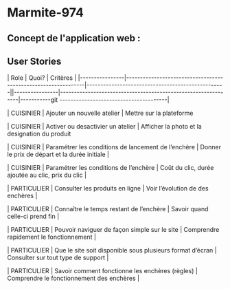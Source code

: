 # Marmite-974
 
## Concept de l'application web :


## User Stories 

| Role           | Quoi?                                                         | Critères                                         |
|----------------|---------------------------------------------------------------|--------------------------------------------------||----------------|---------------------------------------------------------------|-----------git ---------------------------------------|

|   CUISINIER    | Ajouter un nouvelle atelier                                   | Mettre sur la plateforme            

|   CUISINIER    |    Activer ou desactivier un atelier                          | Afficher la photo et la designation    du                     produit                 

|   CUISINIER    | Paramétrer les conditions de lancement de l’enchère           | Donner le prix de départ et la durée initiale     |

|   CUISINIER    | Paramétrer les conditions de l’enchère                        | Coût du clic, durée ajoutée au clic, prix du clic |

|  PARTICULIER   | Consulter les produits en ligne                               | Voir l’évolution de des enchères                 |


|  PARTICULIER   | Connaître le temps restant de l’enchère                       | Savoir quand celle-ci prend fin                  |


|  PARTICULIER   | Pouvoir naviguer de façon simple sur le site                  | Comprendre rapidement le fonctionnement          |


|  PARTICULIER   | Que le site soit disponible sous plusieurs format d’écran | Consulter sur tout type de support                   |


|  PARTICULIER   | Savoir comment fonctionne les enchères (règles)           | Comprendre le fonctionnement des enchères            |
